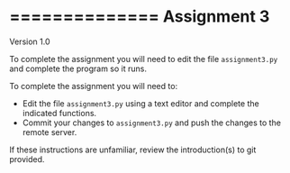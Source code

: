 ==============
 Assignment 3
==============

Version 1.0

To complete the assignment you will need to edit the file
``assignment3.py`` and complete the program so it runs.

To complete the assignment you will need to:

- Edit the file ``assignment3.py`` using a text editor and complete the
  indicated functions.
- Commit your changes to ``assignment3.py`` and push the changes to the
  remote server.

If these instructions are unfamiliar, review the introduction(s) to git
provided.
